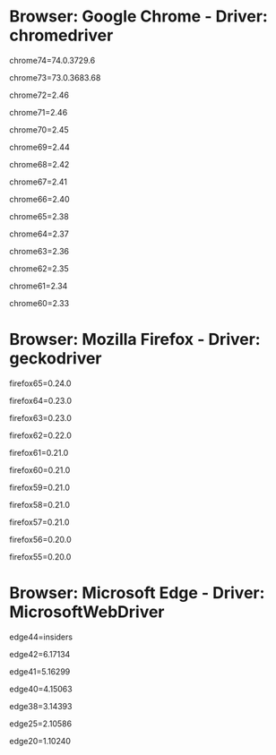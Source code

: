 # Browser: Google Chrome - Driver: chromedriver

chrome74=74.0.3729.6

chrome73=73.0.3683.68

chrome72=2.46

chrome71=2.46

chrome70=2.45

chrome69=2.44

chrome68=2.42

chrome67=2.41

chrome66=2.40

chrome65=2.38

chrome64=2.37

chrome63=2.36

chrome62=2.35

chrome61=2.34

chrome60=2.33

# Browser: Mozilla Firefox - Driver: geckodriver

firefox65=0.24.0

firefox64=0.23.0

firefox63=0.23.0

firefox62=0.22.0

firefox61=0.21.0

firefox60=0.21.0

firefox59=0.21.0

firefox58=0.21.0

firefox57=0.21.0

firefox56=0.20.0

firefox55=0.20.0

# Browser: Microsoft Edge - Driver: MicrosoftWebDriver

edge44=insiders

edge42=6.17134

edge41=5.16299

edge40=4.15063

edge38=3.14393

edge25=2.10586

edge20=1.10240
